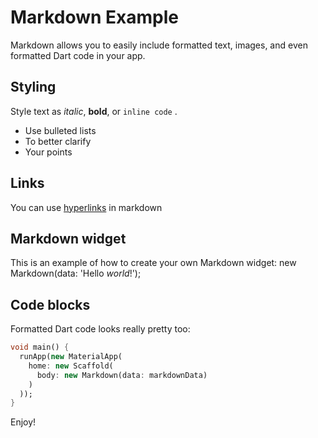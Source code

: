 # Markdown Example

Markdown allows you to easily include formatted text, images, and even formatted Dart code in your app.

## Styling

Style text as _italic_, **bold**, or `inline code` .

- Use bulleted lists
- To better clarify
- Your points

## Links

You can use [hyperlinks](hyperlink) in markdown

## Markdown widget

This is an example of how to create your own Markdown widget:
new Markdown(data: 'Hello _world_!');

## Code blocks

Formatted Dart code looks really pretty too:

```dart
void main() {
  runApp(new MaterialApp(
    home: new Scaffold(
      body: new Markdown(data: markdownData)
    )
  ));
}
```

Enjoy!
